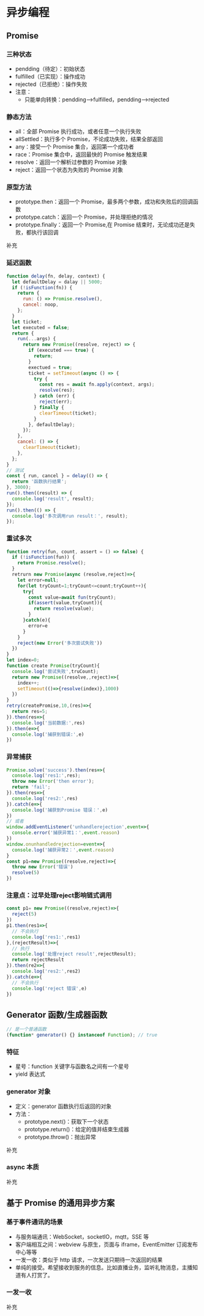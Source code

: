 # 异步编程

## Promise

### 三种状态

- pendding（待定）：初始状态
- fulfilled（已实现）：操作成功
- rejected（已拒绝）：操作失败
- 注意：
  - 只能单向转换：pendding-->fulfilled，pendding-->rejected

### 静态方法

- all：全部 Promise 执行成功，或者任意一个执行失败
- allSettled：执行多个 Promise，不论成功失败，结果全部返回
- any：接受一个 Promise 集合，返回第一个成功者
- race：Promise 集合中，返回最快的 Promise 触发结果
- resolve：返回一个解析过参数的 Promise 对象
- reject：返回一个状态为失败的 Promise 对象

### 原型方法

- prototype.then：返回一个 Promise，最多两个参数，成功和失败后的回调函数
- prototype.catch：返回一个 Promise，并处理拒绝的情况
- prototype.finally：返回一个 Promise,在 Promise 结束时，无论成功还是失败，都执行该回调

补充

### 延迟函数

```js
function delay(fn, delay, context) {
  let defaultDelay = dalay || 5000;
  if (!isFunction(fn)) {
    return {
      run: () => Promise.resolve(),
      cancel: noop,
    };
  }
  let ticket;
  let executed = false;
  return {
    run(...args) {
      return new Promise((resolve, reject) => {
        if (executed === true) {
          return;
        }
        exectued = true;
        ticket = setTimeout(async () => {
          try {
            const res = await fn.apply(context, args);
            resolve(res);
          } catch (err) {
            reject(err);
          } finally {
            clearTimeout(ticket);
          }
        }, defaultDelay);
      });
    },
    cancel: () => {
      clearTimeout(ticket);
    },
  };
}
// 测试
const { run, cancel } = delay(() => {
  return '函数执行结果';
}, 3000);
run().then((result) => {
  console.log('result', result);
});
run().then(() => {
  console.log('多次调用run result：', result);
});
```

### 重试多次

```js
function retry(fun, count, assert = () => false) {
  if (!isFunction(fun)) {
    return Promise.resolve();
  }
  retrurn new Promise(async (resolve,reject)=>{
    let error=null;
    for(let tryCount=1;tryCount<=count;tryCount++){
      try{
        const value=await fun(tryCount);
        if(assert(value,tryCount)){
          return resolve(value);
        }
      }catch(e){
        error=e
      }
    }
    reject(new Error('多次尝试失败'))
  })
}
let index=0;
function create Promise(tryCount){
  console.log('尝试失败',truCount);
  return new Promise((resolve,,reject)=>{
    index++;
    setTimeout(()=>{resolve(index)},1000)
  })
}
retry(createPromise,10,(res)=>{
  return res=5;
}).then(res=>{
  console.log('当前数据:',res)
}).then(e=>{
  console.log('捕获到错误:',e)
})
```

### 异常捕获

```js
Promise.solve('success').then(res=>{
  console.log('res1:',res);
  throw new Error('then error');
  return 'fail';
}).then(res=>{
  console.log('res2:',res)
}).catch(e=>{
  console.log('捕获到Promise 错误：',e)
})
// 或者
window.addEventListener('unhandlerejection',event=>{
  console.error('捕获异常1：',event.reason)
})
window.onunhandledrejection=event=>{
  console.log('捕获异常2：',event.reason)
}
const p1=new Promise((resolve,reject)=>{
  throw new Error('错误')
  resolve(5)
})
```

### 注意点：过早处理reject影响链式调用

```js
const p1= new Promise((resolve,reject)=>{
  reject(5)
})
p1.then(res1=>{
  // 不会执行
  console.log('res1:',res1)
},(rejectResult)=>{
  // 执行
  console.log('处理reject result',rejectResult);
  return rejectResult
}).then(re2=>{
  console.log('res2:',res2)
}).catch(e=>{
  // 不会执行
  console.log('reject 错误',e)
})
```

## Generator 函数/生成器函数

```js
// 是一个普通函数
(function* generator() {} instanceof Function); // true
```

### 特征

- 星号：function 关键字与函数名之间有一个星号
- yield 表达式

### generator 对象

- 定义：generator 函数执行后返回的对象
- 方法：
  - prototype.next()：获取下一个状态
  - prototype.return()：给定的值并结束生成器
  - prototype.throw()：抛出异常

补充

### async 本质

补充

## 基于 Promise 的通用异步方案

### 基于事件通讯的场景

- 与服务端通讯：WebSocket，socketIO，mqtt，SSE 等
- 客户端相互之间：webview 与原生，页面与 iframe，EventEmitter 订阅发布中心等等
- 一发一收：类似于 http 请求，一次发送只期待一次返回的结果
- 单纯的接受。希望接收到服务的信息。比如直播业务，监听礼物消息，主播知道有人打赏了。

### 一发一收

补充
